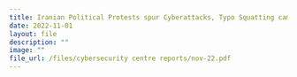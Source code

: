 ```yaml
---
title: Iranian Political Protests spur Cyberattacks, Typo Squatting campaign uncovered
date: 2022-11-01
layout: file
description: ""
image: ""
file_url: /files/cybersecurity centre reports/nov-22.pdf
---
```

